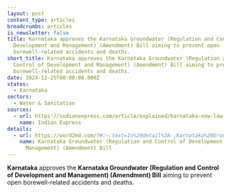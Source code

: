 ```yaml
---
layout: post
content_type: articles
breadcrumbs: articles
is_newsletter: false
title: Karnataka approves the Karnataka Groundwater (Regulation and Control of
  Development and Management) (Amendment) Bill aiming to prevent open
  borewell-related accidents and deaths.
short_title: Karnataka approves the Karnataka Groundwater (Regulation and
  Control of Development and Management) (Amendment) Bill aiming to prevent open
  borewell-related accidents and deaths.
date: 2024-12-25T00:00:00.000Z
states:
  - Karnataka
sectors:
  - Water & Sanitation
sources:
  - url: https://indianexpress.com/article/explained/karnataka-new-law-to-prevent-borewell-deaths-what-it-says-why-it-is-needed-9731905/
    name: Indian Express
details:
  - url: https://word2md.com/?#:~:text=In%20detail%3A-,Karnataka%20Groundwater%20(Regulation%20and%20Control%20of%20Development%20and%20Management)%20(Amendment)%20Bill,-Center%20%E2%80%93%20State%20Relations
    name: Karnataka Groundwater (Regulation and Control of Development and
      Management) (Amendment) Bill
---
```

**Karnataka** approves the **Karnataka Groundwater (Regulation and Control of Development and Management) (Amendment) Bill** aiming to prevent open borewell-related accidents and deaths.
